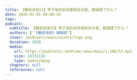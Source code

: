 ```yaml
---
title: 【睡前消息53】李子柒的支持者和反对者，都搞错了什么？
date: 2020-01-01 00:00:54
tags:
podcast:
  subtitle: 【睡前消息53】李子柒的支持者和反对者，都搞错了什么？
  authors: ['《睡前消息》编辑部']
  cover: /podcasts/main/assets/logo.png
  duration: 1030
  media:
    url: https://podstatic.bedtime.news/main/1-100/53.mp3
    size: 24731136
    type: audio/mpeg
  chapters: null
  references: null
---
```

